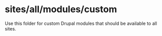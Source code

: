# sites/all/modules/custom

Use this folder for custom Drupal modules that should be available to
all sites.